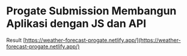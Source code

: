 # Progate Submission Membangun Aplikasi dengan JS dan API

Result [https://weather-forecast-progate.netlify.app/](https://weather-forecast-progate.netlify.app/)
